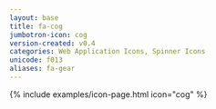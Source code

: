 ```yaml
---
layout: base
title: fa-cog
jumbotron-icon: cog
version-created: v0.4
categories: Web Application Icons, Spinner Icons
unicode: f013
aliases: fa-gear
---
```


{% include examples/icon-page.html icon="cog" %}
